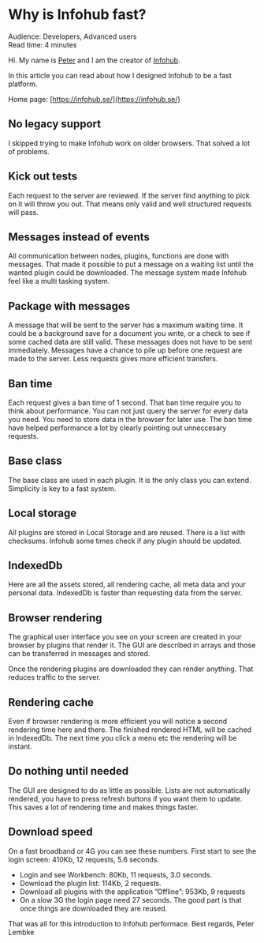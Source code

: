 # Why is Infohub fast?

Audience: Developers, Advanced users  
Read time: 4 minutes

Hi. My name is [Peter](https://www.linkedin.com/in/peter-lembke-4b607293/) and I am the creator of [Infohub](https://infohub.se/).

In this article you can read about how I designed Infohub to be a fast platform.

Home page: [https://infohub.se/](https://infohub.se/)

## No legacy support
I skipped trying to make Infohub work on older browsers. That solved a lot of problems.

## Kick out tests
Each request to the server are reviewed. If the server find anything to pick on it will throw you out. That means only valid and well structured requests will pass.

## Messages instead of events
All communication between nodes, plugins, functions are done with messages. That made it possible to  put a message on a waiting list until the wanted plugin could be downloaded. The message system made Infohub feel like a multi tasking system.

## Package with messages
A message that will be sent to the server has a maximum waiting time. It could be a background save for a document you write, or a check to see if some cached data are still valid. These messages does not have to be sent immediately. Messages have a chance to pile up before one request are made to the server. Less requests gives more efficient transfers.

## Ban time
Each request gives a ban time of 1 second. That ban time require you to think about performance. You can not just query the server for every data you need. You need to store data in the browser for later use. The ban time have helped performance a lot by clearly pointing out unneccesary requests.

## Base class
The base class are used in each plugin. It is the only class you can extend. Simplicity is key to a fast system.

## Local storage
All plugins are stored in Local Storage and are reused. There is a list with checksums. Infohub some times check if any plugin should be updated.

## IndexedDb
Here are all the assets stored, all rendering cache, all meta data and your personal data.
IndexedDb is faster than requesting data from the server.

## Browser rendering
The graphical user interface you see on your screen are created in your browser by plugins that render it. The GUI are described in arrays and those can be transferred in messages and stored.

Once the rendering plugins are downloaded they can render anything. That reduces traffic to the server.

## Rendering cache
Even if browser rendering is more efficient you will notice a second rendering time here and there. The finished rendered HTML will be cached in IndexedDb. The next time you click a menu etc the rendering will be instant.

## Do nothing until needed
The GUI are designed to do as little as possible. Lists are not automatically rendered, you have to press refresh buttons if you want them to update. This saves a lot of rendering time and makes things faster.

## Download speed
On a fast broadband or 4G you can see these numbers.
First start to see the login screen: 410Kb, 12 requests, 5.6 seconds.

* Login and see Workbench: 80Kb, 11 requests, 3.0 seconds.
* Download the plugin list: 114Kb, 2 requests.
* Download all plugins with the application ”Offline”: 953Kb, 9 requests
* On a slow 3G the login page need 27 seconds. The good part is that once things are downloaded they are reused.

That was all for this introduction to Infohub performace.
Best regards, Peter Lembke

